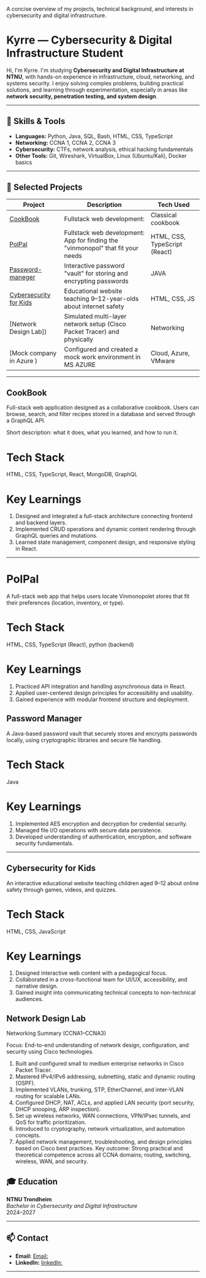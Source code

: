 A concise overview of my projects, technical background, and interests in cybersecurity and digital infrastructure.


# Kyrre — Cybersecurity & Digital Infrastructure Student

Hi, I'm Kyrre. I'm studying **Cybersecurity and Digital Infrastructure at NTNU**, with hands-on experience in infrastructure, cloud, networking, and systems security. I enjoy solving complex problems, building practical solutions, and learning through experimentation, especially in areas like **network security, penetration testing, and system design**.

---

## 🧩 Skills & Tools
- **Languages:** Python, Java, SQL, Bash, HTML, CSS, TypeScript
- **Networking:** CCNA 1, CCNA 2,  CCNA 3
- **Cybersecurity:** CTFs, network analysis, ethical hacking fundamentals
- **Other Tools:** Git, Wireshark, VirtualBox, Linux (Ubuntu/Kali), Docker basics

---

## 📂 Selected Projects
| Project  | Description  | Tech Used |
|----------|--------------|-----------|
| [CookBook](https://git.ntnu.no/IT2810-H25/T14-Project-2.git) | Fullstack web development:     | Classical cookbook| HTML, CSS, TypeScript| React, mongoDB, graphQL|
| [PolPal](https://git.ntnu.no/IT2810-H25/T14-Project-1.git) | Fullstack web development: App for finding the "vinmonopol" that fit your needs |HTML, CSS, TypeScript (React)|
| [Password-maneger](https://github.com/KyrreBe/Password-manager.git) | Interactive password "vault" for storing and encrypting passwords | JAVA |
| [Cybersecurity for Kids](https://github.com/sondrenodenesGammel/Cyberkid.git) | Educational website teaching 9–12-year-olds about internet safety | HTML, CSS, JS | Group Project
| [Network Design Lab]) | Simulated multi-layer network setup (Cisco Packet Tracer) and physically | Networking |
| [Mock company in Azure ) | Configured and created a mock work environment in MS AZURE| Cloud, Azure, VMware |

--- 
## CookBook

Full-stack web application designed as a collaborative cookbook. Users can browse, search, and filter recipes stored in a database and served through a GraphQL API.

Short description: what it does, what you learned, and how to run it.

# Tech Stack

HTML, CSS, TypeScript, React, MongoDB, GraphQL

# Key Learnings

1. Designed and integrated a full-stack architecture connecting frontend and backend layers.
2. Implemented CRUD operations and dynamic content rendering through GraphQL queries and mutations.
3. Learned state management, component design, and responsive styling in React.

---
  
# PolPal

A full-stack web app that helps users locate Vinmonopolet stores that fit their preferences (location, inventory, or type).

# Tech Stack
HTML, CSS, TypeScript (React), python (backend)

# Key Learnings
1. Practiced API integration and handling asynchronous data in React.
2. Applied user-centered design principles for accessibility and usability.
3. Gained experience with modular frontend structure and deployment.
  
## Password Manager

A Java-based password vault that securely stores and encrypts passwords locally, using cryptographic libraries and secure file handling.

# Tech Stack
Java

# Key Learnings
1. Implemented AES encryption and decryption for credential security.
2. Managed file I/O operations with secure data persistence.
3. Developed understanding of authentication, encryption, and software security fundamentals.
---  
  
## Cybersecurity for Kids

An interactive educational website teaching children aged 9–12 about online safety through games, videos, and quizzes.

# Tech Stack
HTML, CSS, JavaScript

# Key Learnings
1. Designed interactive web content with a pedagogical focus.
2. Collaborated in a cross-functional team for UI/UX, accessibility, and narrative design.
3. Gained insight into communicating technical concepts to non-technical audiences.
  
## Network Design Lab

Networking Summary (CCNA1–CCNA3)

Focus: End-to-end understanding of network design, configuration, and security using Cisco technologies.
1. Built and configured small to medium enterprise networks in Cisco Packet Tracer.
2. Mastered IPv4/IPv6 addressing, subnetting, static and dynamic routing (OSPF).
3. Implemented VLANs, trunking, STP, EtherChannel, and inter-VLAN routing for scalable LANs.
4. Configured DHCP, NAT, ACLs, and applied LAN security (port security, DHCP snooping, ARP inspection).
5. Set up wireless networks, WAN connections, VPN/IPsec tunnels, and QoS for traffic prioritization.
6. Introduced to cryptography, network virtualization, and automation concepts.
7. Applied network management, troubleshooting, and design principles based on Cisco best practices.
Key outcome: Strong practical and theoretical competence across all CCNA domains; routing, switching, wireless, WAN, and security.


## 🎓 Education
**NTNU Trondheim**  
_Bachelor in Cybersecurity and Digital Infrastructure_  
2024–2027

---

## 📫 Contact
- **Email:** [Email:](Kyrrebellmathiesen@gmail.com)
- **LinkedIn:** [linkedIn:](https://www.linkedin.com/in/kyrre-bell-mathiesen-907052330/)

---


